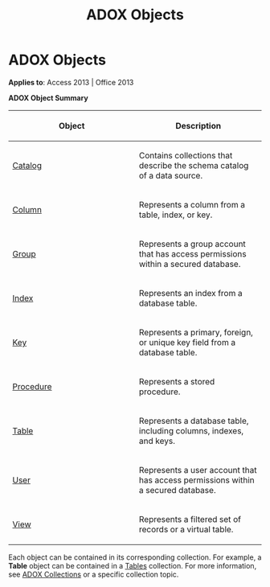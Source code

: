 ﻿---
title: ADOX Objects
TOCTitle: ADOX Objects
ms:assetid: d7db1aed-251b-888b-bc44-f61caeeac403
ms:mtpsurl: https://msdn.microsoft.com/library/JJ250087(v=office.15)
ms:contentKeyID: 48548018
ms.date: 09/18/2015
mtps_version: v=office.15
---

# ADOX Objects


**Applies to**: Access 2013 | Office 2013

**ADOX Object Summary**

<table>
<colgroup>
<col style="width: 50%" />
<col style="width: 50%" />
</colgroup>
<thead>
<tr class="header">
<th><p>Object</p></th>
<th><p>Description</p></th>
</tr>
</thead>
<tbody>
<tr class="odd">
<td><p><a href="catalog-object-adox.md">Catalog</a></p></td>
<td><p>Contains collections that describe the schema catalog of a data source.</p></td>
</tr>
<tr class="even">
<td><p><a href="column-object-adox.md">Column</a></p></td>
<td><p>Represents a column from a table, index, or key.</p></td>
</tr>
<tr class="odd">
<td><p><a href="group-object-adox.md">Group</a></p></td>
<td><p>Represents a group account that has access permissions within a secured database.</p></td>
</tr>
<tr class="even">
<td><p><a href="index-object-adox.md">Index</a></p></td>
<td><p>Represents an index from a database table.</p></td>
</tr>
<tr class="odd">
<td><p><a href="key-object-adox.md">Key</a></p></td>
<td><p>Represents a primary, foreign, or unique key field from a database table.</p></td>
</tr>
<tr class="even">
<td><p><a href="procedure-object-adox.md">Procedure</a></p></td>
<td><p>Represents a stored procedure.</p></td>
</tr>
<tr class="odd">
<td><p><a href="table-object-adox.md">Table</a></p></td>
<td><p>Represents a database table, including columns, indexes, and keys.</p></td>
</tr>
<tr class="even">
<td><p><a href="user-object-adox.md">User</a></p></td>
<td><p>Represents a user account that has access permissions within a secured database.</p></td>
</tr>
<tr class="odd">
<td><p><a href="view-object-adox.md">View</a></p></td>
<td><p>Represents a filtered set of records or a virtual table.</p></td>
</tr>
</tbody>
</table>


Each object can be contained in its corresponding collection. For example, a **Table** object can be contained in a [Tables](tables-collection-adox.md) collection. For more information, see [ADOX Collections](adox-collections.md) or a specific collection topic.

